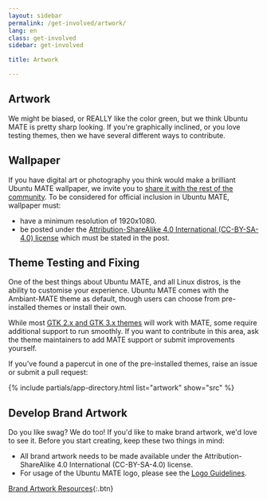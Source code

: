 ```yaml
---
layout: sidebar
permalink: /get-involved/artwork/
lang: en
class: get-involved
sidebar: get-involved

title: Artwork

---
```


## Artwork

We might be biased, or REALLY like the color green, but we think Ubuntu MATE is
pretty sharp looking. If you're graphically inclined, or you love testing
themes, then we have several different ways to contribute.


## Wallpaper

If you have digital art or photography you think would make a brilliant Ubuntu
MATE wallpaper, we invite you to
[share it with the rest of the community](https://ubuntu-mate.community/c/multimedia/artwork/8).
To be considered for official inclusion in Ubuntu MATE, wallpaper must:

* have a minimum resolution of 1920x1080.
* be posted under the [Attribution-ShareAlike 4.0 International (CC-BY-SA-4.0) license](https://creativecommons.org/licenses/by-sa/4.0/) which must be stated in the post.


## Theme Testing and Fixing

One of the best things about Ubuntu MATE, and all Linux distros, is the ability
to customise your experience. Ubuntu MATE comes with the Ambiant-MATE theme as
default, though users can choose from pre-installed themes or install their own.

While most [GTK 2.x and GTK 3.x themes](https://mate-desktop.org/themes/) will
work with MATE, some require additional support to run smoothly. If you want
to contribute in this area, ask the theme maintainers to add MATE support or
submit improvements yourself.

If you've found a papercut in one of the pre-installed themes, raise an issue
or submit a pull request:

{% include partials/app-directory.html list="artwork" show="src" %}


## Develop Brand Artwork

Do you like swag? We do too! If you'd like to make brand artwork, we'd love to
see it. Before you start creating, keep these two things in mind:

* All brand artwork needs to be made available under the Attribution-ShareAlike 4.0 International (CC-BY-SA-4.0) license.
* For usage of the Ubuntu MATE logo, please see the [Logo Guidelines](/get-involved/design-guidelines/).

[Brand Artwork Resources](https://github.com/ubuntu-mate/brand-artwork){:.btn}
